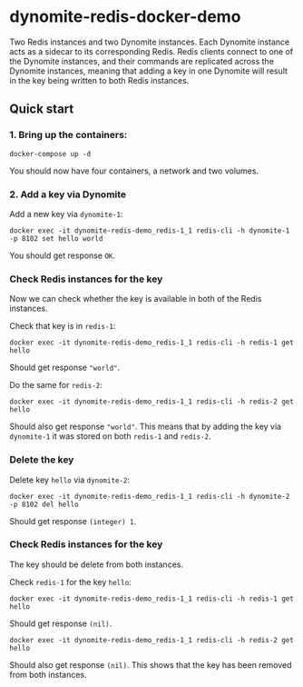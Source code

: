 # dynomite-redis-docker-demo

Two Redis instances and two Dynomite instances. Each Dynomite instance acts as a sidecar to its corresponding Redis. Redis clients connect to one of the Dynomite instances, and their commands are replicated across the Dynomite instances, meaning that adding a key in one Dynomite will result in the key being written to both Redis instances.


## Quick start

### 1. Bring up the containers:

```
docker-compose up -d
```

You should now have four containers, a network and two volumes.

### 2. Add a key via Dynomite

Add a new key via `dynomite-1`:

```
docker exec -it dynomite-redis-demo_redis-1_1 redis-cli -h dynomite-1 -p 8102 set hello world
```

You should get response `OK`.

### Check Redis instances for the key

Now we can check whether the key is available in both of the Redis instances.

Check that key is in `redis-1`:

```
docker exec -it dynomite-redis-demo_redis-1_1 redis-cli -h redis-1 get hello
```

Should get response `"world"`.

Do the same for `redis-2`:

```
docker exec -it dynomite-redis-demo_redis-1_1 redis-cli -h redis-2 get hello
```

Should also get response `"world"`. This means that by adding the key via `dynomite-1` it was stored on both `redis-1` and `redis-2`.

### Delete the key

Delete key `hello` via `dynomite-2`:

```
docker exec -it dynomite-redis-demo_redis-1_1 redis-cli -h dynomite-2 -p 8102 del hello
```

Should get response `(integer) 1`.

### Check Redis instances for the key

The key should be delete from both instances.

Check `redis-1` for the key `hello`:

```
docker exec -it dynomite-redis-demo_redis-1_1 redis-cli -h redis-1 get hello
```

Should get response `(nil)`.

```
docker exec -it dynomite-redis-demo_redis-1_1 redis-cli -h redis-2 get hello
```

Should also get response `(nil)`. This shows that the key has been removed from both instances.